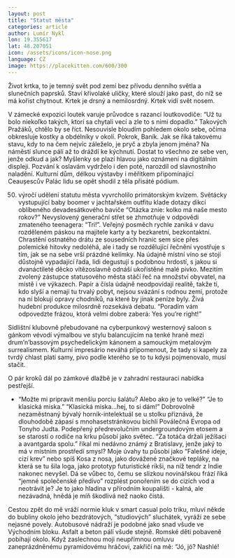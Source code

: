 ```yaml
---
layout: post
title: "Statut města"
categories: article
author: Lumír Nykl
lon: 19.355617
lat: 48.207051
icon: /assets/icons/icon-nose.png
language: CZ
image: https://placekitten.com/600/300
---
```


Život krtka, to je temný svět pod zemí bez přívodu denního světla a slunečních paprsků. Staví křivolaké uličky, které slouží jako past, do níž se má kořist chytnout. Krtek je drsný a nemilosrdný. Krtek vidí svět nosem.

V zámecké expozici loutek varuje průvodce s razancí loutkovodiče: “Už tu bolo niekoľko takých, ktorí sa chytali vecí a zle to s nimi dopadlo.” Takových Pražáků, chtělo by se říct.
Nesouvisle bloudím pohledem okolo sebe, očima obkresluje kostky a obdélníky v okolí. Pokrok, Baník. Jak se říká takovému stavu, kdy to na čem nejvíc záleželo, je pryč a zbyla jenom jména? Na náměstí slunce pálí až to dráždí ke kýchnutí. Dostat to všechno ze sebe ven, jenže odkud a jak? Myšlenky se plazí hlavou jako oznámení na digitálním displeji. Pozvání k oslavám vydrželo i den poté, narozdíl od slavnostního naladění. Kulturní dům, délkou výstavby i měřítkem připomínající Ceaușescův Palác lidu se opět shodil z těla přisáté pódium.

50. výročí udělení statutu města vyvrcholilo primátorským kvízem. Světácky vystupující baby boomer v jachtařském outfitu klade dotazy dikcí oblíbeného devadesátkového baviče “Otázka znie: kolko má naše mesto rokov?” Nevyslovený generační střet se zhmotňuje v odpovědi zmateného teenagera: “Tri!”. Veřejný posměch rychle zaniká v davu rozděleném páskou na majitele karty a ty bezkaretní, bezkontaktní. Chrastění ostnatého drátu ze sousedních hranic sem sice přes polemické hitovky nedoléhá, ale i tady se rozdělující řečnění vyostřuje s tím, jak se na sebe vrší prázdné kelímky. Na údajně místní víno se stojí důstojně vypadající řada, lidi degustují s podobnou hrdostí, s jakou si dvanáctileté děcko vítězoslavně odnáší ukořistěné malé pivko. Mezitím zvolený zástupce statusového města stáčí řeč na množství obyvatel, na místě i ve výkazech. Papír a čísla údajně neodpovídají realitě, takže ti, kdo slyší a nemají tu trvalý pobyt, nejsou svázání s rodnou zemí, protože na ní blokují opravy chodníků, na které by jinak peníze byly. Živá hudební produkce milosrdně rozsekává debatu. “Poradím vám odpovedzte frázou, ktorá velmi dobre zaberá: Yes you’re right!”

Sídlištní klubovně přebudované na cyberpunkový westernový saloon s gánkom vévodí výmalbou ve stylu balancujícím na tenké hraně mezi drum’n’bassovým psychedelickým kánonem a samouckým metalovým surrealismem. Kulturní impresário neváhá připomenout, že tady si kapely za tvrdý chlast platí samy, pivo podle kterého se to tu kdysi pojmenovalo, musí stačit.

O pár kroků dál po zámkové dlažbě je v zahradní restauraci nabídka pestřejší.

- “Možte mi pripravit menšiu porciu šalátu? Alebo ako je to velké?” “Je to klasická miska.” “Klasická miska...hej, to si dám!”
  Dobrovolně nezaměstnaný bývalý horník-intelektuál se u stolku přiznává, že dlouhodobě zápasí s mnohasetstránkovou bichlí Poválečná Evropa od Tonyho Judta. Podepřený předrevolučním undergroundovým etosem a se starostí o rodiče na krku působí jako světec. “Za totáča držali ježíšaci a avantgarda spolu.” říkal mi nedávno známý z Bratislavy, jenže jaký to má v místním prostředí smysl? Moje úvahy tu působí jako “Falešné ideje, cizí krev” nebo spíš Kosa z nosa, jako dovážené značkové tepláky, na která se tu šila loga, jako prototyp futuristické rikši, na níž tendr z Indie nakonec nevyšel. Dá se vůbec to, čemu se slizkou novinářskou frází říká “jemné společenské předivo” rozplést ponořením se do cizích vod a neotrávit je? Je to jako hladina v přírodním koupališti - kalná, ale nezávadná, hnědá je míň škodlivá než naoko čistá.

Cestou zpět do mě vráží normie kluk v smart casual polo triku, mluví někde do bubliny okolo jeho bezdrátových, “studiových” sluchátek, vyráží ze sebe nejasné povely. Autobusové nádraží je podobné jako snad všude ve Východním bloku. Asfalt a beton pálí všude stejně. Romské děti pobaveně pobíhají okolo. Když zaslechnou moji neupřímnou omluvu zaneprázdněnému pyramidovému hráčovi, zakřičí na mě: “Jó, jó? Nashlé!
